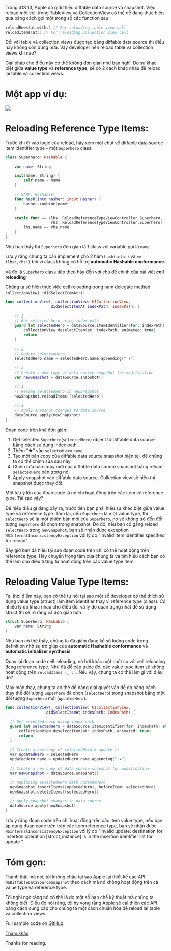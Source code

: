 Trong iOS 13, Apple đã giới thiệu diffable data source và snapshot. Việc reload một cell trong TableView và CollectionView có thể dễ dàng thực hiện qua bằng cách gọi một trong số các function sau:
```Swift
reloadRows(at:with:) // For reloading table view cell
reloadItems(at:) // For reloading collection view cell
```
Đối với table và collection views được tạo bằng diffable data source thì điều này không còn đúng nữa. Vậy developer nên reload table và collection views khi nào? 

Giải pháp cho điều này có thể không đơn giản như bạn nghĩ. Do sự khác biệt giữa **value type** và **reference type**, sẽ có 2 cách khác nhau để reload lại table và collection views.

# Một app ví dụ:
![](https://images.viblo.asia/dc7c0e26-1468-4545-b370-104f263fff53.gif)
# Reloading Reference Type Items:
Trước khi đi vào logic của reload, hãy xem một chút về diffable data source item identifier type - một `Superhero` class:
```Swift
class Superhero: Hashable {

    var name: String

    init(name: String) {
        self.name = name
    }

    // MARK: Hashable
    func hash(into hasher: inout Hasher) {
        hasher.combine(name)
    }

    static func == (lhs: ReloadReferenceTypeViewController.Superhero,
                    rhs: ReloadReferenceTypeViewController.Superhero) -> Bool {
        lhs.name == rhs.name
    }
}
```
Như bạn thấy thì `Superhero` đơn giản là 1 class với variable gọi là `name`

Lưu ý rằng chúng ta cần implement cho 2 hàm `hash(into:)` và `==(lhs:,rhs:)` bởi vì class không có hỗ trợ **automatic Hashable conformance.**

Và đó là `Superhero` class tiếp theo hãy đến với chủ đề chính của bài viết **cell reloading**

Chúng ta sẽ hiện thực việc cell reloading trong hàm delegate method `collectionView(_:didSelectItemAt:)`:
```Swift
func collectionView(_ collectionView: UICollectionView,
                    didSelectItemAt indexPath: IndexPath) {
    
    // 1
    // Get selected hero using index path
    guard let selectedHero = dataSource.itemIdentifier(for: indexPath) else {
        collectionView.deselectItem(at: indexPath, animated: true)
        return
    }
    
    // 2
    // Update selectedHero
    selectedHero.name = selectedHero.name.appending(" ★")

    // 3
    // Create a new copy of data source snapshot for modification
    var newSnapshot = dataSource.snapshot()
    
    // 4
    // Reload selectedHero in newSnapshot
    newSnapshot.reloadItems([selectedHero])
    
    // 5
    // Apply snapshot changes to data source
    dataSource.apply(newSnapshot)
}
```
Đoạn code trên khá đơn giản:

1. Get selected `Superhero`(`selectedHero`) object từ diffable data source bằng cách sử dụng index path.
2. Thêm “★” vào `selectedHero`.`name`.
3. Tạo một bản copy của diffable data source snapshot hiện tại, để chúng ta có thể chỉnh sửa sau này.
4. Chỉnh sửa bản copy mới của diffable data source snapshot bằng reload `selectedHero` bên trong nó.
5. Apply snapshot vào diffable data source. Collection view sẽ hiển thị snapshot được thay đổi.

Một lưu ý lớn của đoạn code là nó chỉ hoạt động trên các item có reference type. Tại sao vậy?

Để hiểu điều gì đang xảy ra, trước tiên bạn phải hiểu sự khác biệt giữa value type và reference type. Tóm lại, nếu `Superhero` là một value type, thì `selectHero` sẽ là một phiên bản mới của `Superhero`, nó sẽ không trỏ đến đối tượng `Superhero` đã chọn trong snapshot. Do đó, nếu bạn cố gắng reload `selectHero` trong `newSnapshot`, bạn sẽ nhận được exception `NSInternalInconsistencyException` với lý do "Invalid item identifier specified for reload".

Bây giờ bạn đã hiểu tại sao đoạn code trên chỉ có thể hoạt động trên reference type. Hãy chuyển trọng tâm của chúng ta và tìm hiểu cách bạn có thể làm cho điều tương tự hoạt động trên các value type item.

# Reloading Value Type Items:
Tại thời điểm này, bạn có thể tự hỏi tại sao một số developer có thể thích sử dụng value type (struct) làm item identifier thay vì reference type (class). Có nhiều lý do khác nhau cho điều đó, và lý do quan trọng nhất để sử dụng struct thì sẽ rõ ràng và đơn giản hơn.
```Swift
struct Superhero: Hashable {
    var name: String
}
```
Như bạn có thể thấy, chúng ta đã giảm đáng kể số lượng code trong definition nhờ sự trợ giúp của **automatic Hashable conformance** và **automatic initializer synthesis**.

Quay lại đoạn code cell reloading, nó hơi khác một chút so với cell reloading đang reference type. Như đã đề cập trước đó, các value type item sẽ không hoạt động trên `reloadItems (_ :)`. Nếu vậy, chúng ta có thể làm gì với điều đó?

May mắn thay, chúng ta có thể dễ dàng giải quyết vấn đề đó bằng cách thay thế đối tượng `Superhero` đã chọn (`selectHero`) trong snapshot bằng một đối tượng `Superhero` mới (`updatedHero`).
```Swift
func collectionView(_ collectionView: UICollectionView,
                  didSelectItemAt indexPath: IndexPath) {

  // Get selected hero using index path
  guard let selectedHero = dataSource.itemIdentifier(for: indexPath) else {
      collectionView.deselectItem(at: indexPath, animated: true)
      return
  }

  // Create a new copy of selectedHero & update it
  var updatedHero = selectedHero
  updatedHero.name = updatedHero.name.appending(" ★")

  // Create a new copy of data source snapshot for modification
  var newSnapshot = dataSource.snapshot()

  // Replacing selectedHero with updatedHero
  newSnapshot.insertItems([updatedHero], beforeItem: selectedHero)
  newSnapshot.deleteItems([selectedHero])

  // Apply snapshot changes to data source
  dataSource.apply(newSnapshot)
}
```
Lưu ý rằng đoạn code trên chỉ hoạt động trên các item value type, nếu bạn áp dụng đoạn code trên trên các item reference type, bạn sẽ nhận được `NSInternalInconsistencyException` với lý do “Invalid update: destination for insertion operation [struct_instance] is in the insertion identifier list for update “.

# Tóm gọn:
Thành thật mà nói, tôi không chắc tại sao Apple lại thiết kế các API `NSDiffableDataSourceSnapshot` theo cách mà nó không hoạt động trên cả value type và reference type.

Tôi nghi ngờ rằng nó có thể là do một số hạn chế kỹ thuật mà chúng ta không biết. Điều đó nói rằng, tôi hy vọng rằng Apple sẽ cải thiện các API bằng cách cung cấp cho chúng ta một cách chuẩn hóa để reload lại table và collection views.

Full sample code on [GitHub](https://github.com/LeeKahSeng/SwiftSenpai-UICollectionView-List).

[Tham khảo](https://swiftsenpai.com/development/modern-ways-reload-cells/)

Thanks for reading.